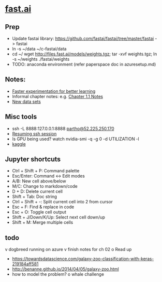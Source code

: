 # [fast.ai](http://www.fast.ai/)

## Prep
- Update fastai library: https://github.com/fastai/fastai/tree/master/fastai -> fastai 
- ln -s ~/data ~/c-fastai/data
- cd ~/ wget http://files.fast.ai/models/weights.tgz; tar -xvf weights.tgz; ln -s ~/weights ./fastai/weights
- TODO: anaconda environment (refer paperspace doc in azuresetup.md)

## Notes: 
- [Faster experimentation for better learning](http://forums.fast.ai/t/faster-experimentation-for-better-learning/7881)
- Informal chapter notes: e.g. [Chapter 1.1 Notes](http://forums.fast.ai/t/wiki-lesson-1)
- [New data sets](http://wiki.fast.ai/index.php/Image_Datasets)

## Misc tools
- ssh -L 8888:127.0.0.1:8888 partho@52.225.250.170
- [Resuming ssh session](https://askubuntu.com/questions/191573/how-can-i-reconnect-to-a-ssh-session-after-a-broken-pipe)
- Is GPU being used? watch nvidia-smi -q -g 0 -d UTILIZATION -l
- [kaggle](https://github.com/Kaggle/kaggle-api)


## Jupyter shortcuts
- Ctrl + Shift + P: Command palette
- Esc/Enter: Command <-> Edit modes
- A/B: New cell above/below
- M/C: Change to markdown/code
- D + D: Delete current cell
- Shift + Tab: Doc string
- Ctrl + Shift + -: Split current cell into 2 from cursor
- Esc + F: Find & replace in code
- Esc + O: Toggle cell output
- Shift + J/Down/K/Up: Select next cell down/up
- Shift + M: Merge multiple cells

## todo
v dogbreed running on azure
v finish notes for ch 02
o Read up
  - https://towardsdatascience.com/galaxy-zoo-classification-with-keras-219184aff581
  - http://benanne.github.io/2014/04/05/galaxy-zoo.html
  - how to model the problem?
o whale challenge
